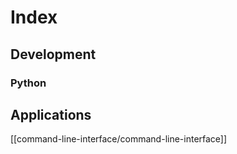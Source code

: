 # Index
## Development
### Python
## Applications

[[command-line-interface/command-line-interface]]